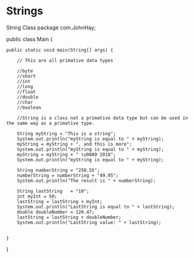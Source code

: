 # Strings
String Class 
package com.JohnHay;

public class Main {

    public static void main(String[] args) {

        // This are all primative data types

        //byte
        //short
        //int
        //long
        //float
        //double
        //char
        //boolean

        //String is a class not a primative data type but can be used in the same way as a primative type.

        String myString = "This is a string";
        System.out.println("myString is equal to " + myString);
        myString = myString + ", and this is more";
        System.out.println("myString is equal to " + myString);
        myString = myString + " \u00A9 2018";
        System.out.println("myString is equal to " + myString);

        String numberString = "250.55";
        numberString = numberString + "49.95";
        System.out.println("The result is " + numberString);

        String lastString   = "10";
        int myInt = 50;
        lastString = lastString + myInt;
        System.out.println("LastString is equal to " + lastString);
        double doubleNumber = 120.47;
        lastString = lastString + doubleNumber;
        System.out.println("LastString value: " + lastString);


    }
}

